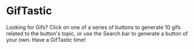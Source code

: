 # GifTastic
Looking for Gifs?
Click on one of a series of buttons to generate 10 gifs related to the button's topic, or use the Search bar to generate a button of your own. Have a GifTastic time! 
